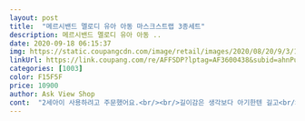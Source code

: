 ```yaml
---
layout: post 
title:  "메르시밴드 멜로디 유아 아동 마스크스트랩 3종세트" 
description: 메르시밴드 멜로디 유아 아동 ..
date: 2020-09-18 06:15:37 
img: https://static.coupangcdn.com/image/retail/images/2020/08/20/9/3/1b5c1fc6-d3ed-4d27-b23b-09fdc81f80fa.jpg 
linkUrl: https://link.coupang.com/re/AFFSDP?lptag=AF3600438&subid=ahnPublicAsk&pageKey=2015006199&itemId=3427815189&vendorItemId=71414349860&traceid=V0-113-7fda4b6efc0854b4 
categories: [1003] 
color: F15F5F 
price: 10900 
author: Ask View Shop 
cont:  "2세아이 사용하려고 주문했어요.<br/><br/>길이감은 생각보다 아기한텐 길고<br/>뻣뻣해서 목에 잘 안걸쳐지고 펼쳐지면서 어깨로 계속 흘러내리네요.<br/><br/>색상, 디자인은 예쁘고 가벼운편이에요.<br/><br/>어른이쓰면 좋을것같아요.<br/><br/>" 
---
```

